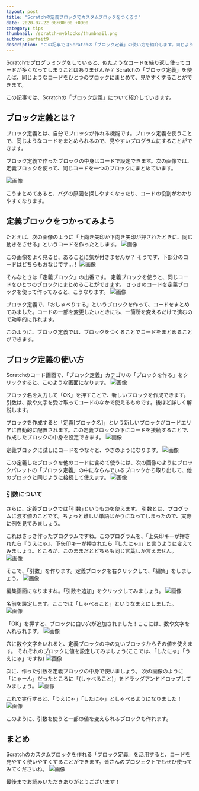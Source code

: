 ```yaml
---
layout: post
title: "Scratchの定義ブロックでカスタムブロックをつくろう"
date: 2020-07-22 08:00:00 +0900
category: tips
thumbnail: /scratch-myblocks/thumbnail.png
author: parfait9
description: "この記事ではScratchの「ブロック定義」の使い方を紹介します。同じようなコードをひとつのブロックにまとめられる「ブロック定義」を活用することで、似たようなコードの繰り返しでコードが見にくくなってしまう問題を解決できます。"
---
```

Scratchでプログラミングをしていると、似たようなコードを繰り返し使ってコードが多くなってしまうことはありませんか？
Scratchの「ブロック定義」を使えば、同じようなコードをひとつのブロックにまとめて、見やすくすることができます。

この記事では、Scratchの「ブロック定義」について紹介していきます。

## ブロック定義とは？
ブロック定義とは、自分でブロックが作れる機能です。ブロック定義を使うことで、同じようなコードをまとめられるので、見やすいプログラムにすることができます。

ブロック定義で作ったブロックの中身はコードで設定できます。次の画像では、定義ブロックを使って、同じコードを一つのブロックにまとめています。

![画像](image15.png)

こうまとめてあると、バグの原因を探しやすくなったり、コードの役割がわかりやすくなります。

## 定義ブロックをつかってみよう
たとえば、次の画像のように「上向き矢印か下向き矢印が押されたときに、同じ動きをさせる」というコードを作ったとします。
![画像](image4.png)

この画像をよく見ると、あることに気が付きませんか？
そうです、下部分のコードはどちらもおなじです…！
![画像](image11.png)

そんなときは「定義ブロック」の出番です。
定義ブロックを使うと、同じコードをひとつのブロックにまとめることができます。 さっきのコードを定義ブロックを使って作ってみると、こうなります。
![画像](image12.png)

ブロック定義で、「おしゃべりする」というブロックを作って、コードをまとめてみました。コードの一部を変更したいときにも、一箇所を変えるだけで済むので効率的に作れます。

このように、ブロック定義では、ブロックをつくることでコードをまとめることができます。

## ブロック定義の使い方
Scratchのコード画面で、「ブロック定義」カテゴリの「ブロックを作る」をクリックすると、このような画面になります。
![画像](image16.png)

ブロック名を入力して「OK」を押すことで、新しいブロックを作成できます。
引数は、数や文字を受け取ってコードのなかで使えるものです。後ほど詳しく解説します。

ブロックを作成すると「定義[ブロック名]」という新しいブロックがコードエリアに自動的に配置されます。この定義ブロックの下にコードを接続することで、作成したブロックの中身を設定できます。
![画像](image6.png)

定義ブロックに試しにコードをつなぐと、つぎのようになります。
![画像](image3.png)

この定義したブロックを他のコードに含めて使うには、次の画像のようにブロックパレットの「ブロック定義」の中にならんでいるブロックから取り出して、他のブロックと同じように接続して使えます。
![画像](image2.png)

### 引数について
さらに、定義ブロックでは｢引数｣というものを使えます。
引数とは、プログラムに渡す値のことです。ちょっと難しい単語ばかりになってしまったので、実際に例を見てみましょう。

これはさっき作ったプログラムですね。このプログラムを、「上矢印キーが押されたら『うえにゃ』、下矢印キーが押されたら『したにゃ』」と言うように変えてみましょう。ところが、このままだとどちらも同じ言葉しか言えません。
![画像](image12.png)

そこで、「引数」を作ります。定義ブロックを右クリックして、「編集」をしましょう。
![画像](image17.png)

編集画面になりますね。「引数を追加」をクリックしてみましょう。
![画像](image8.png)

名前を設定します。ここでは「しゃべること」というなまえにしました。
![画像](image7.png)

「OK」を押すと、ブロックに白い穴が追加されました！ここには、数や文字を入れられます。
![画像](image14.png)

穴に数や文字をいれると、定義ブロックの中の丸いブロックからその値を使えます。
それぞれのブロックに値を設定してみましょう(ここでは、「したにゃ」「うえにゃ」ですね)
![画像](image10.png)

次に、作った引数を定義ブロックの中身で使いましょう。
次の画像のように「にゃーん」だったところに「(しゃべること)」をドラッグアンドドロップしてみましょう。
![画像](image13.png)

これで実行すると、「うえにゃ」「したにゃ」としゃべるようになりました！
![画像](image1.png)

このように、引数を使うと一部の値を変えられるブロックも作れます。

## まとめ
Scratchのカスタムブロックを作れる「ブロック定義」を活用すると、コードを見やすく使いやすくすることができます。皆さんのプロジェクトでもぜひ使ってみてくださいね。
![画像](image5.png)

最後までお読みいただきありがとうございます！
